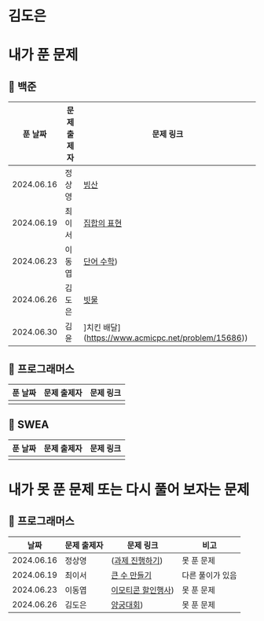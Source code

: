 # 김도은

# 내가 푼 문제

## 🎈 백준
| 푼 날짜 | 문제 출제자 | 문제 링크 | 
|--------|------|----------|
| 2024.06.16 | 정상영 | [빙산](https://www.acmicpc.net/problem/2573) |
| 2024.06.19 | 최이서 | [집합의 표현](https://www.acmicpc.net/problem/1717) |
| 2024.06.23 | 이동엽 | [단어 수학](https://www.acmicpc.net/problem/1339)) |
| 2024.06.26 | 김도은 | [빗물](https://www.acmicpc.net/problem/14719) |
| 2024.06.30 | 김윤 | ]치킨 배달](https://www.acmicpc.net/problem/15686)) |

## 🎀 프로그래머스

| 푼 날짜 | 문제 출제자 | 문제 링크 | 
|--------|------|----------|
|  |  |   | 

## 🎐 SWEA
| 푼 날짜 | 문제 출제자 | 문제 링크 | 
|--------|------|----------|
|  |  |   | 


# 내가 못 푼 문제 또는 다시 풀어 보자는 문제

## 🎀 프로그래머스

| 날짜 | 문제 출제자 | 문제 링크 | 비고 |
|--------|------|----------|-----|
| 2024.06.16 | 정상영 | ([과제 진행하기](https://school.programmers.co.kr/learn/courses/30/lessons/176962)) | 못 푼 문제 |
| 2024.06.19 | 최이서 | [큰 수 만들기](https://school.programmers.co.kr/learn/courses/30/lessons/42883) | 다른 풀이가 있음 |
| 2024.06.23 | 이동엽 | [이모티콘 할인행사](https://school.programmers.co.kr/learn/courses/30/lessons/150368)) | 못 푼 문제 |
| 2024.06.26 | 김도은 | [양궁대회](https://school.programmers.co.kr/learn/courses/30/lessons/92342)) | 못 푼 문제 |

